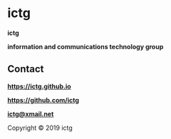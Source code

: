 # ictg
**ictg**

**information and communications technology group**

## Contact
**https://ictg.github.io**

**https://github.com/ictg**

**ictg@xmail.net**

Copyright © 2019 ictg

